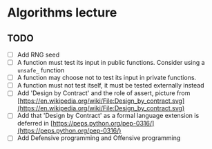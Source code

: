 # Algorithms lecture

## TODO

 * [ ] Add RNG seed
 * [ ] A function must test its input in public functions. Consider using a `unsafe_` function
 * [ ] A function may choose not to test its input in private functions. 
 * [ ] A function must not test itself, it must be tested externally instead
 * [ ] Add 'Design by Contract' and the role of assert, picture from [https://en.wikipedia.org/wiki/File:Design_by_contract.svg](https://en.wikipedia.org/wiki/File:Design_by_contract.svg)
 * [ ] Add that 'Design by Contract' as a formal language extension is deferred in [https://peps.python.org/pep-0316/](https://peps.python.org/pep-0316/)
 * [ ] Add Defensive programming and Offensive programming
